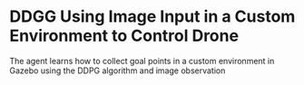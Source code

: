 # DDGG Using Image Input in a Custom Environment to Control Drone

The agent learns how to collect goal points in a custom environment in Gazebo using the DDPG algorithm and image observation

